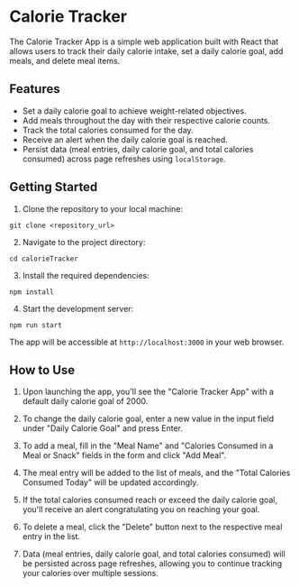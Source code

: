 # Calorie Tracker

The Calorie Tracker App is a simple web application built with React that allows users to track their daily calorie intake, set a daily calorie goal, add meals, and delete meal items.

## Features

- Set a daily calorie goal to achieve weight-related objectives.
- Add meals throughout the day with their respective calorie counts.
- Track the total calories consumed for the day.
- Receive an alert when the daily calorie goal is reached.
- Persist data (meal entries, daily calorie goal, and total calories consumed) across page refreshes using `localStorage`.

## Getting Started

1. Clone the repository to your local machine:
```
git clone <repository_url>
```
2. Navigate to the project directory:
```
cd calorieTracker
```
3. Install the required dependencies:
```
npm install
```
4. Start the development server:
```
npm run start
```


The app will be accessible at `http://localhost:3000` in your web browser.

## How to Use

1. Upon launching the app, you'll see the "Calorie Tracker App" with a default daily calorie goal of 2000.

2. To change the daily calorie goal, enter a new value in the input field under "Daily Calorie Goal" and press Enter.

3. To add a meal, fill in the "Meal Name" and "Calories Consumed in a Meal or Snack" fields in the form and click "Add Meal".

4. The meal entry will be added to the list of meals, and the "Total Calories Consumed Today" will be updated accordingly.

5. If the total calories consumed reach or exceed the daily calorie goal, you'll receive an alert congratulating you on reaching your goal.

6. To delete a meal, click the "Delete" button next to the respective meal entry in the list.

7. Data (meal entries, daily calorie goal, and total calories consumed) will be persisted across page refreshes, allowing you to continue tracking your calories over multiple sessions.


